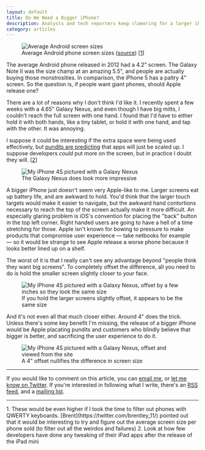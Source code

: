 ```yaml
---
layout: default
title: Do We Need a Bigger iPhone?
description: Analysts and tech reporters keep clamoring for a larger iPhone screen, but it's probably a bad idea.
category: articles
---
```

<figure class="extra-wide">
	<img src="http://static.keithsilgard.com/images/articles/bigger-iphone-screen/android-screen-size-averages.png" alt="Average Android screen sizes">
	<figcaption>Average Android phone screen sizes (<a href="http://en.wikipedia.org/wiki/Comparison_of_Android_devices#Smartphones">source</a>) [<a href="#footnotes">1</a>]</figcaption>
</figure>

The average Android phone released in 2012 had a 4.2" screen. The Galaxy Note II was the size champ at an amazing 5.5", and people are actually buying those monstrosities. In comparison, the iPhone 5 has a paltry 4" screen. So the question is, if people want giant phones, should Apple release one?


There are a lot of reasons why I don't think I'd like it. I recently spent a few weeks with a 4.65" Galaxy Nexus, and even though I have big mitts, I couldn't reach the full screen with one hand. I found that I'd have to either hold it with both hands, like a tiny tablet, or hold it with one hand, and tap with the other. It was annoying.

I suppose it could be interesting if the extra space were being used effectively, but [pundits are predicting](http://www.marco.org/2013/01/31/iphone-plus-speculation) that apps will just be scaled up. I suppose developers *could* put more on the screen, but in practice I doubt they will. \[[2](#footnotes)\]

<figure class="extra-wide">
	<img src="http://static.keithsilgard.com/images/articles/bigger-iphone-screen/galaxy-nexus-vs-iphone-4s.jpg" alt="My iPhone 4S pictured with a Galaxy Nexus">
	<figcaption>The Galaxy Nexus does look more impressive</figcaption>
</figure>

A bigger iPhone just doesn't seem very Apple-like to me. Larger screens eat up battery life, and are awkward to hold. You'd think that the larger touch targets would make it easier to navigate, but the awkward hand contortions necessary to reach the top of the screen actually make it more difficult. An especially glaring problem is iOS's convention for placing the "back" button in the top left corner. Right handed users are going to have a hell of a time stretching for those. Apple isn't known for bowing to pressure to make products that compromise user experience — take netbooks for example — so it would be strange to see Apple release a worse phone because it looks better lined up on a shelf.

The worst of it is that I really can't see any advantage beyond "people think they want big screens". To completely offset the difference, all you need to do is hold the smaller screen slightly closer to your face.

<figure class="extra-wide">
	<img src="http://static.keithsilgard.com/images/articles/bigger-iphone-screen/galaxy-nexu-vs-iphone-4-screen-size-offset.jpg" alt="My iPhone 4S pictured with a Galaxy Nexus, offset by a few inches so they look the same size">
	<figcaption>If you hold the larger screens slightly offset, it appears to be the same size</figcaption>
</figure>

And it's not even all that much closer either. Around 4" does the trick. Unless there's some key benefit I'm missing, the release of a bigger iPhone would be Apple placating pundits and customers who blindly believe that bigger is better, and sacrificing the user experience to do it.

<figure class="extra-wide">
	<img src="http://static.keithsilgard.com/images/articles/bigger-iphone-screen/galaxy-nexu-vs-iphone-4-screen-size-offset-side-view.jpg" alt="My iPhone 4S pictured with a Galaxy Nexus, offset and viewed from the site">
	<figcaption>A 4" offset nullifies the difference in screen size</figcaption>
</figure>

---

<p class="subtle">If you would like to comment on this article, you can <a href="mailto:hey@keithsilgard.com?subject=Maybe you need a bigger face">email me</a>, or <a href="http://twitter.com/ironkeith">let me know on Twitter</a>. If you're interested in following what I write, there's an <a href="/atom.xml">RSS feed</a>, and a <a href="http://eepurl.com/jgbR9">mailing list</a>.</p>

<hr id="footnotes">
1.	These would be even higher if I took the time to filter out phones with QWERTY keyboards. [Brent](https://twitter.com/brentley_11/) pointed out that it would be interesting to try and figure out the average screen size per phone sold (to filter out all the weirdos and failures)
2.	Look at how few developers have done any tweaking of their iPad apps after the release of the iPad mini